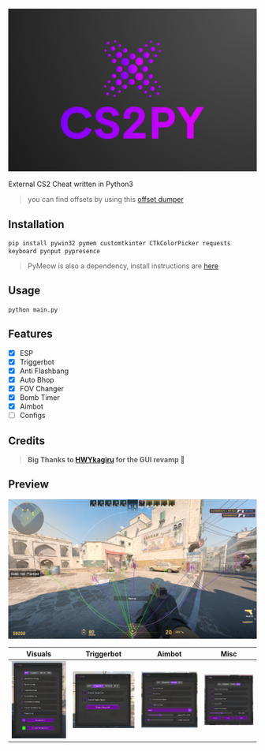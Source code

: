 ![CS2PY](https://raw.githubusercontent.com/GsDeluxe/cs2py/main/img/cs2py_banner.png)

External CS2 Cheat written in Python3
> you can find offsets by using this [offset dumper](https://github.com/a2x/cs2-dumper)

## Installation

```
pip install pywin32 pymem customtkinter CTkColorPicker requests keyboard pynput pypresence
```
> PyMeow is also a dependency, install instructions are [here](https://github.com/qb-0/pyMeow?tab=readme-ov-file#floppy_disk-installation)

## Usage

```
python main.py
```

## Features

- [x] ESP
- [x] Triggerbot
- [x] Anti Flashbang
- [x] Auto Bhop
- [x] FOV Changer
- [x] Bomb Timer
- [x] Aimbot
- [ ] Configs

## Credits

> **Big Thanks to [HWYkagiru](https://github.com/HWYkagiru) for the GUI revamp 💖**

## Preview

![VISUALS_IMG](https://raw.githubusercontent.com/GsDeluxe/cs2py/main/img/esp_view.png)

| Visuals | Triggerbot | Aimbot | Misc |
|:-------------------------:|:-------------------------:|:-------------------------:|:-------------------------:|
| ![Visuals](https://raw.githubusercontent.com/GsDeluxe/cs2py/main/img/esp_tab.png) | ![Triggerbot](https://raw.githubusercontent.com/GsDeluxe/cs2py/main/img/triggerbot_tab.png) | ![Aimbot](https://raw.githubusercontent.com/GsDeluxe/cs2py/main/img/aimbot_tab.png) | ![Misc](https://raw.githubusercontent.com/GsDeluxe/cs2py/main/img/misc_tab.png) |

